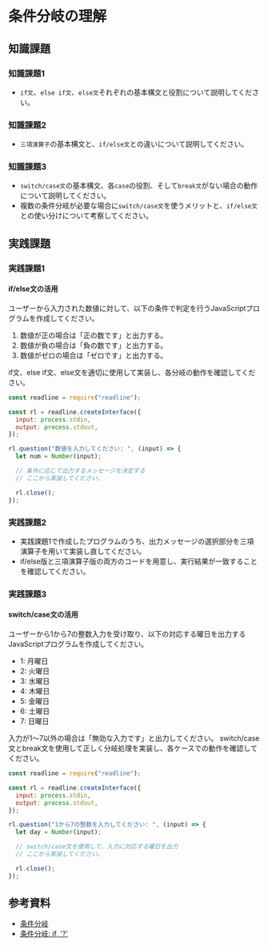 # 条件分岐の理解

## 知識課題

### 知識課題1

- `if文`、`else if文`、`else文`それぞれの基本構文と役割について説明してください。

### 知識課題2

- `三項演算子`の基本構文と、`if/else文`との違いについて説明してください。

### 知識課題3

- `switch/case文`の基本構文、各`case`の役割、そして`break文`がない場合の動作について説明してください。
- 複数の条件分岐が必要な場合に`switch/case文`を使うメリットと、`if/else文`との使い分けについて考察してください。

## 実践課題

### 実践課題1

#### if/else文の活用

ユーザーから入力された数値に対して、以下の条件で判定を行うJavaScriptプログラムを作成してください。

1. 数値が正の場合は「正の数です」と出力する。
2. 数値が負の場合は「負の数です」と出力する。
3. 数値がゼロの場合は「ゼロです」と出力する。

if文、else if文、else文を適切に使用して実装し、各分岐の動作を確認してください。

```js {12}
const readline = require("readline");

const rl = readline.createInterface({
  input: process.stdin,
  output: process.stdout,
});

rl.question("数値を入力してください: ", (input) => {
  let num = Number(input);

  // 条件に応じて出力するメッセージを決定する
  // ここから実装してください。

  rl.close();
});
```

### 実践課題2

- 実践課題1で作成したプログラムのうち、出力メッセージの選択部分を三項演算子を用いて実装し直してください。
- if/else版と三項演算子版の両方のコードを用意し、実行結果が一致することを確認してください。

### 実践課題3

#### switch/case文の活用

ユーザーから1から7の整数入力を受け取り、以下の対応する曜日を出力するJavaScriptプログラムを作成してください。

- 1: 月曜日
- 2: 火曜日
- 3: 水曜日
- 4: 木曜日
- 5: 金曜日
- 6: 土曜日
- 7: 日曜日

入力が1〜7以外の場合は「無効な入力です」と出力してください。
switch/case文とbreak文を使用して正しく分岐処理を実装し、各ケースでの動作を確認してください。

```js {12}
const readline = require("readline");

const rl = readline.createInterface({
  input: process.stdin,
  output: process.stdout,
});

rl.question("1から7の整数を入力してください: ", (input) => {
  let day = Number(input);

  // switch/case文を使用して、入力に対応する曜日を出力
  // ここから実装してください。

  rl.close();
});
```

## 参考資料

- [条件分岐](https://jsprimer.net/basic/condition/)
- [条件分岐: if, '?'](https://ja.javascript.info/ifelse)
